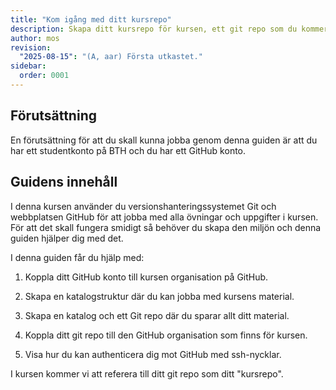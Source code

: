 ```yaml
---
title: "Kom igång med ditt kursrepo"
description: Skapa ditt kursrepo för kursen, ett git repo som du kommer att jobba med genom hela kursen.
author: mos
revision:
  "2025-08-15": "(A, aar) Första utkastet."
sidebar:
  order: 0001
---
```


## Förutsättning

En förutsättning för att du skall kunna jobba genom denna guiden är att du har ett studentkonto på BTH och du har ett GitHub konto.

## Guidens innehåll

I denna kursen använder du versionshanteringssystemet Git och webbplatsen GitHub för att jobba med alla övningar och uppgifter i kursen. För att det skall fungera smidigt så behöver du skapa den miljön och denna guiden hjälper dig med det.

I denna guiden får du hjälp med:

1. Koppla ditt GitHub konto till kursen organisation på GitHub.

1. Skapa en katalogstruktur där du kan jobba med kursens material.

1. Skapa en katalog och ett Git repo där du sparar allt ditt material.

1. Koppla ditt git repo till den GitHub organisation som finns för kursen.

1. Visa hur du kan authenticera dig mot GitHub med ssh-nycklar.

I kursen kommer vi att referera till ditt git repo som ditt "kursrepo".
